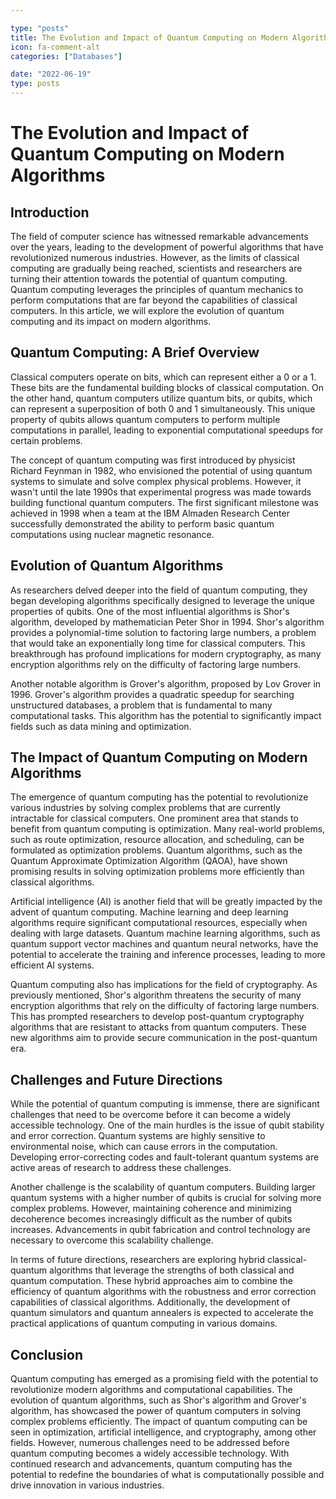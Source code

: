 ```yaml
---

type: "posts"
title: The Evolution and Impact of Quantum Computing on Modern Algorithms
icon: fa-comment-alt
categories: ["Databases"]

date: "2022-06-19"
type: posts
---
```





# The Evolution and Impact of Quantum Computing on Modern Algorithms

## Introduction

The field of computer science has witnessed remarkable advancements over the years, leading to the development of powerful algorithms that have revolutionized numerous industries. However, as the limits of classical computing are gradually being reached, scientists and researchers are turning their attention towards the potential of quantum computing. Quantum computing leverages the principles of quantum mechanics to perform computations that are far beyond the capabilities of classical computers. In this article, we will explore the evolution of quantum computing and its impact on modern algorithms.

## Quantum Computing: A Brief Overview

Classical computers operate on bits, which can represent either a 0 or a 1. These bits are the fundamental building blocks of classical computation. On the other hand, quantum computers utilize quantum bits, or qubits, which can represent a superposition of both 0 and 1 simultaneously. This unique property of qubits allows quantum computers to perform multiple computations in parallel, leading to exponential computational speedups for certain problems.

The concept of quantum computing was first introduced by physicist Richard Feynman in 1982, who envisioned the potential of using quantum systems to simulate and solve complex physical problems. However, it wasn't until the late 1990s that experimental progress was made towards building functional quantum computers. The first significant milestone was achieved in 1998 when a team at the IBM Almaden Research Center successfully demonstrated the ability to perform basic quantum computations using nuclear magnetic resonance.

## Evolution of Quantum Algorithms

As researchers delved deeper into the field of quantum computing, they began developing algorithms specifically designed to leverage the unique properties of qubits. One of the most influential algorithms is Shor's algorithm, developed by mathematician Peter Shor in 1994. Shor's algorithm provides a polynomial-time solution to factoring large numbers, a problem that would take an exponentially long time for classical computers. This breakthrough has profound implications for modern cryptography, as many encryption algorithms rely on the difficulty of factoring large numbers.

Another notable algorithm is Grover's algorithm, proposed by Lov Grover in 1996. Grover's algorithm provides a quadratic speedup for searching unstructured databases, a problem that is fundamental to many computational tasks. This algorithm has the potential to significantly impact fields such as data mining and optimization.

## The Impact of Quantum Computing on Modern Algorithms

The emergence of quantum computing has the potential to revolutionize various industries by solving complex problems that are currently intractable for classical computers. One prominent area that stands to benefit from quantum computing is optimization. Many real-world problems, such as route optimization, resource allocation, and scheduling, can be formulated as optimization problems. Quantum algorithms, such as the Quantum Approximate Optimization Algorithm (QAOA), have shown promising results in solving optimization problems more efficiently than classical algorithms.

Artificial intelligence (AI) is another field that will be greatly impacted by the advent of quantum computing. Machine learning and deep learning algorithms require significant computational resources, especially when dealing with large datasets. Quantum machine learning algorithms, such as quantum support vector machines and quantum neural networks, have the potential to accelerate the training and inference processes, leading to more efficient AI systems.

Quantum computing also has implications for the field of cryptography. As previously mentioned, Shor's algorithm threatens the security of many encryption algorithms that rely on the difficulty of factoring large numbers. This has prompted researchers to develop post-quantum cryptography algorithms that are resistant to attacks from quantum computers. These new algorithms aim to provide secure communication in the post-quantum era.

## Challenges and Future Directions

While the potential of quantum computing is immense, there are significant challenges that need to be overcome before it can become a widely accessible technology. One of the main hurdles is the issue of qubit stability and error correction. Quantum systems are highly sensitive to environmental noise, which can cause errors in the computation. Developing error-correcting codes and fault-tolerant quantum systems are active areas of research to address these challenges.

Another challenge is the scalability of quantum computers. Building larger quantum systems with a higher number of qubits is crucial for solving more complex problems. However, maintaining coherence and minimizing decoherence becomes increasingly difficult as the number of qubits increases. Advancements in qubit fabrication and control technology are necessary to overcome this scalability challenge.

In terms of future directions, researchers are exploring hybrid classical-quantum algorithms that leverage the strengths of both classical and quantum computation. These hybrid approaches aim to combine the efficiency of quantum algorithms with the robustness and error correction capabilities of classical algorithms. Additionally, the development of quantum simulators and quantum annealers is expected to accelerate the practical applications of quantum computing in various domains.

## Conclusion

Quantum computing has emerged as a promising field with the potential to revolutionize modern algorithms and computational capabilities. The evolution of quantum algorithms, such as Shor's algorithm and Grover's algorithm, has showcased the power of quantum computers in solving complex problems efficiently. The impact of quantum computing can be seen in optimization, artificial intelligence, and cryptography, among other fields. However, numerous challenges need to be addressed before quantum computing becomes a widely accessible technology. With continued research and advancements, quantum computing has the potential to redefine the boundaries of what is computationally possible and drive innovation in various industries.